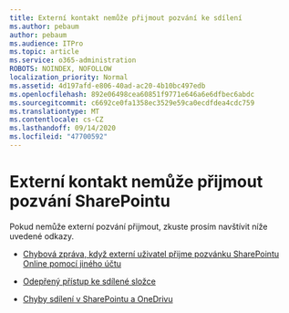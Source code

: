 ```yaml
---
title: Externí kontakt nemůže přijmout pozvání ke sdílení
ms.author: pebaum
author: pebaum
ms.audience: ITPro
ms.topic: article
ms.service: o365-administration
ROBOTS: NOINDEX, NOFOLLOW
localization_priority: Normal
ms.assetid: 4d197afd-e806-40ad-ac20-4b10bc497edb
ms.openlocfilehash: 892e06498cea60851f9771e646a6e6dfbec6abdc
ms.sourcegitcommit: c6692ce0fa1358ec3529e59ca0ecdfdea4cdc759
ms.translationtype: MT
ms.contentlocale: cs-CZ
ms.lasthandoff: 09/14/2020
ms.locfileid: "47700592"
---
```

# <a name="external-contact-is-unable-to-accept-a-sharepoint-invitation"></a>Externí kontakt nemůže přijmout pozvání SharePointu

Pokud nemůže externí pozvání přijmout, zkuste prosím navštívit níže uvedené odkazy.

- [Chybová zpráva, když externí uživatel přijme pozvánku SharePointu Online pomocí jiného účtu](https://docs.microsoft.com/sharepoint/support/sharing-and-permissions/error-when-external-user-accepts-an-invitation-by-using-another-account)

- [Odepřený přístup ke sdílené složce](https://docs.microsoft.com/sharepoint/support/sharing-and-permissions/cannot-access-shared-folder)

- [Chyby sdílení v SharePointu a OneDrivu](https://docs.microsoft.com/sharepoint/sharepoint-onedrive-error-message)

